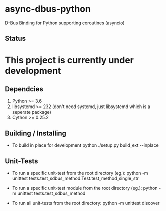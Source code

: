 # async-dbus-python
D-Bus Binding for Python supporting coroutines (asyncio)

## Status
# This project is currently under development

## Dependcies

1. Python >= 3.6
2. libsystemd >= 232 (don't need systemd, just libsystemd which is a seperate package)
3. Cython >= 0.25.2

## Building / Installing

- To build in place for development
python ./setup.py build_ext --inplace

## Unit-Tests

- To run a specific unit-test from the root directory (eg.):
python -m unittest tests.test_sdbus_method.Test.test_method_single_str

- To run a specific unit-test module from the root directory (eg.):
python -m unittest tests.test_sdbus_method

- To run all unit-tests from the root directory:
python -m unittest discover

